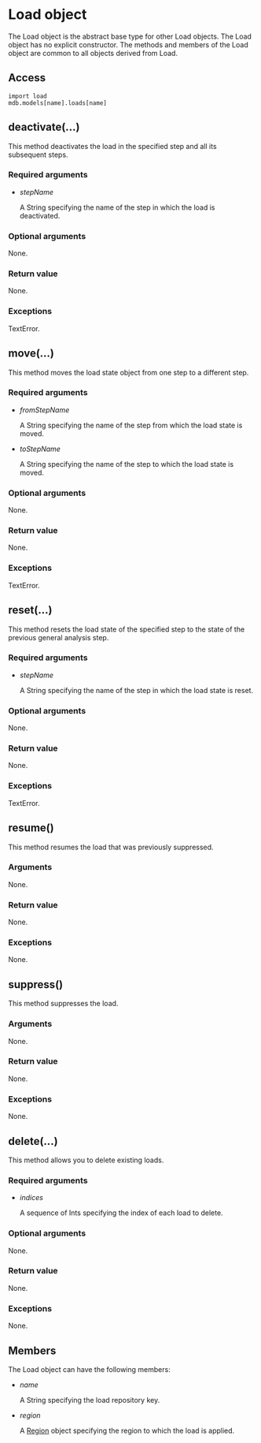 # Load object

The Load object is the abstract base type for other Load objects. The Load object has no explicit constructor. The methods and members of the Load object are common to all objects derived from Load.

## Access

```
import load
mdb.models[name].loads[name]
```

## deactivate(...)



This method deactivates the load in the specified step and all its subsequent steps.



### Required arguments

- *stepName*

  A String specifying the name of the step in which the load is deactivated.

### Optional arguments

None.

### Return value

None.

### Exceptions

TextError.



## move(...)



This method moves the load state object from one step to a different step.



### Required arguments

- *fromStepName*

  A String specifying the name of the step from which the load state is moved.

- *toStepName*

  A String specifying the name of the step to which the load state is moved.

### Optional arguments

None.

### Return value

None.

### Exceptions

TextError.



## reset(...)



This method resets the load state of the specified step to the state of the previous general analysis step.



### Required arguments

- *stepName*

  A String specifying the name of the step in which the load state is reset.

### Optional arguments

None.

### Return value

None.

### Exceptions

TextError.



## resume()



This method resumes the load that was previously suppressed.



### Arguments

None.

### Return value

None.

### Exceptions

None.



## suppress()



This method suppresses the load.



### Arguments

None.

### Return value

None.

### Exceptions

None.



## delete(...)



This method allows you to delete existing loads.



### Required arguments

- *indices*

  A sequence of Ints specifying the index of each load to delete.

### Optional arguments

None.

### Return value

None.

### Exceptions

None.



## Members

The Load object can have the following members:

- *name*

  A String specifying the load repository key.

- *region*

  A [Region](https://help.3ds.com/2022/english/DSSIMULIA_Established/SIMACAEKERRefMap/simaker-c-regionpyc.htm?ContextScope=all) object specifying the region to which the load is applied.